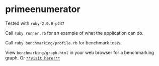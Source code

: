 primeenumerator
==============

Tested with `ruby-2.0.0-p247`


Call `ruby runner.rb` for an example of what the application can do.

Call `ruby benchmarking/profile.rb` for benchmark tests.

View `benchmarking/graph.html` in your web browser for a benchmarking graph.
Or [`**visit here!**`](http://htmlpreview.github.io/?https://github.com/whamilton42/primegenerator/blob/master/benchmarking/graph.html)
